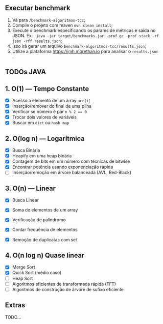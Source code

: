 ## Executar benchmark

1. Vá para `/benchmark-algoritmos-tcc`;
2. Compile o projeto com maven `mvn clean install`;
3. Execute o benchmark especificando os params de métricas e saida no JSON. Ex:
` java -jar target/benchmarks.jar -prof gc -prof stack -rf json -rff results.json`;
4. Isso irá gerar um arquivo `benchmark-algoritmos-tcc/results.json`;
5. Utilize a plataforma https://jmh.morethan.io para analisar o `results.json` .


## TODOs JAVA

## 1. O(1) — Tempo Constante

- [X] Acesso a elemento de um array `arr[i]`
- [X] Inserção/remover do final de uma pilha
- [X] Verificar se número é par `n % 2 == 0` 
- [X] Trocar dois valores de variáveis
- [X] Buscar em `dict` ou `hash map`

## 2. O(log n) — Logarítmica

- [X] Busca Binária	
- [x] Heapify em uma heap binária
- [X] Contagem de bits em um número com técnicas de bitwise
- [X] Encontrar potência usando exponenciação rápida
- [ ] Inserção/remoção em árvore balanceada (AVL, Red-Black)	

## 3. O(n) — Linear

- [X] Busca Linear
- [x] Soma de elementos de um array
- [X] Verificação de palíndromo
- [X] Contar frequência de elementos
- [X] Remoção de duplicatas com set 


## 4. O(n log n) Quase linear

- [X] Merge Sort	
- [X] Quick Sort (médio caso)
- [ ] Heap Sort
- [ ] Algoritmos eficientes de transformada rápida (FFT)
- [ ] Algoritmos de construção de árvore de sufixo eficiente

## Extras

TODO...
